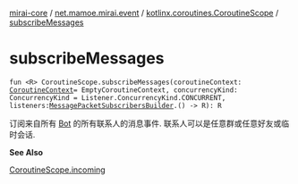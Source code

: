 [mirai-core](../../index.md) / [net.mamoe.mirai.event](../index.md) / [kotlinx.coroutines.CoroutineScope](index.md) / [subscribeMessages](./subscribe-messages.md)

# subscribeMessages

`fun <R> CoroutineScope.subscribeMessages(coroutineContext: `[`CoroutineContext`](https://kotlinlang.org/api/latest/jvm/stdlib/kotlin.coroutines/-coroutine-context/index.html)` = EmptyCoroutineContext, concurrencyKind: ConcurrencyKind = Listener.ConcurrencyKind.CONCURRENT, listeners: `[`MessagePacketSubscribersBuilder`](../-message-packet-subscribers-builder.md)`.() -> R): R`

订阅来自所有 [Bot](../../net.mamoe.mirai/-bot/index.md) 的所有联系人的消息事件. 联系人可以是任意群或任意好友或临时会话.

**See Also**

[CoroutineScope.incoming](incoming.md)

